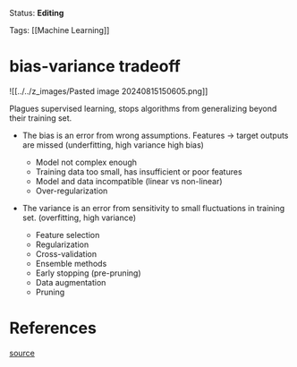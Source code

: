 Status: **Editing**

Tags: [[Machine Learning]]
# bias-variance tradeoff
![[../../z_images/Pasted image 20240815150605.png]]

Plagues supervised learning, stops algorithms from generalizing beyond their training set.

- The bias is an error from wrong assumptions. Features -> target outputs are missed (underfitting, high variance high bias)
	- Model not complex enough
	- Training data too small, has insufficient or poor features
	- Model and data incompatible (linear vs non-linear)
	- Over-regularization

- The variance is an error from sensitivity to small fluctuations in training set. (overfitting, high variance)
	- Feature selection 
	- Regularization
	- Cross-validation
	- Ensemble methods
	- Early stopping (pre-pruning)
	- Data augmentation
	- Pruning 
# References
[source](https://en.wikipedia.org/wiki/Bias%E2%80%93variance_tradeoff)